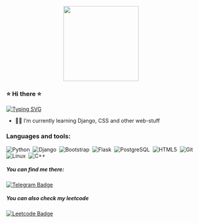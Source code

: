 
<div id="header" align="center">
  <img class=round
  src="https://i.pinimg.com/originals/4b/20/c4/4b20c45a7162134069de183799403e58.gif" width="200"/>
</div>

### ⭐ Hi there ⭐
[![Typing SVG](https://readme-typing-svg.herokuapp.com?color=%2336BCF7&lines=Computer+science+student)](https://git.io/typing-svg)

- ✍🏻 I’m currently learning Django, CSS and other web-stuff


### Languages and tools:
<div>
    <img src="https://img.shields.io/badge/python-3670A0?style=flat&logo=python&logoColor=ffdd54" title="Python" alt="Python"/>&nbsp;
    <img src="https://img.shields.io/badge/django-%23092E20.svg?style=flat&logo=django&logoColor=white" title="Django" alt="Django"/>&nbsp; 
    <img src="https://img.shields.io/badge/Bootstrap-%23563D7C.svg?style=flat&logo=bootstrap&logoColor=white" title="Bootstrap" alt="Bootstrap"/>&nbsp;
    <img src="https://img.shields.io/badge/Flask-%23000.svg?style=flat&logo=flask&logoColor=white" title="Flask" alt="Flask"/>&nbsp;
    <img src="https://img.shields.io/badge/PostgreSQL-%23316192.svg?style=flat&logo=postgresql&logoColor=white" title="PostgreSQL" alt="PostgreSQL"/>&nbsp;
    <img src="https://img.shields.io/badge/HTML5-%23E34F26.svg?style=flat&logo=html5&logoColor=white" title="HTML5" alt="HTML5"/>&nbsp;
    <img src="https://img.shields.io/badge/git-%23F05033.svg?style=flat&logo=git&logoColor=white" title="Git" alt="Git"/>&nbsp;
    <img src="https://img.shields.io/badge/Linux-FCC624?style=flat&logo=linux&logoColor=black" title="Linux" alt="Linux"/>&nbsp;
    <img src="https://img.shields.io/badge/c++-%2300599C.svg?style=flat&logo=c%2B%2B&logoColor=white" title="C++" alt="C++"/>&nbsp;
</div>

##### You can find me there: 

<div>
    <a href="https:t.me/gold_1618">
        <img src="https://img.shields.io/badge/Telegram-0088cc?style=flat&logo=telegram&logoColor=white"
        alt="Telegram Badge"/>
    </a>
</div>

##### You can also check my leetcode
<div>
    <a href="https://leetcode.com/Yellow-2/">
        <img src="https://img.shields.io/badge/LeetCode-000000?style=flat&logo=LeetCode&logoColor=#d16c06"
        alt="Leetcode Badge"/>
    </a>
</div>

<!--
**toth3m00n/toth3m00n** is a ✨ _special_ ✨ repository because its `README.md` (this file) appears on your GitHub profile.

Here are some ideas to get you started:

- 🔭 I’m currently working on ...
- 🌱 I’m currently learning ...
- 👯 I’m looking to collaborate on ...
- 🤔 I’m looking for help with ...
- 💬 Ask me about ...
- 📫 How to reach me: ...
- 😄 Pronouns: ...
- ⚡ Fun fact: ...
-->
